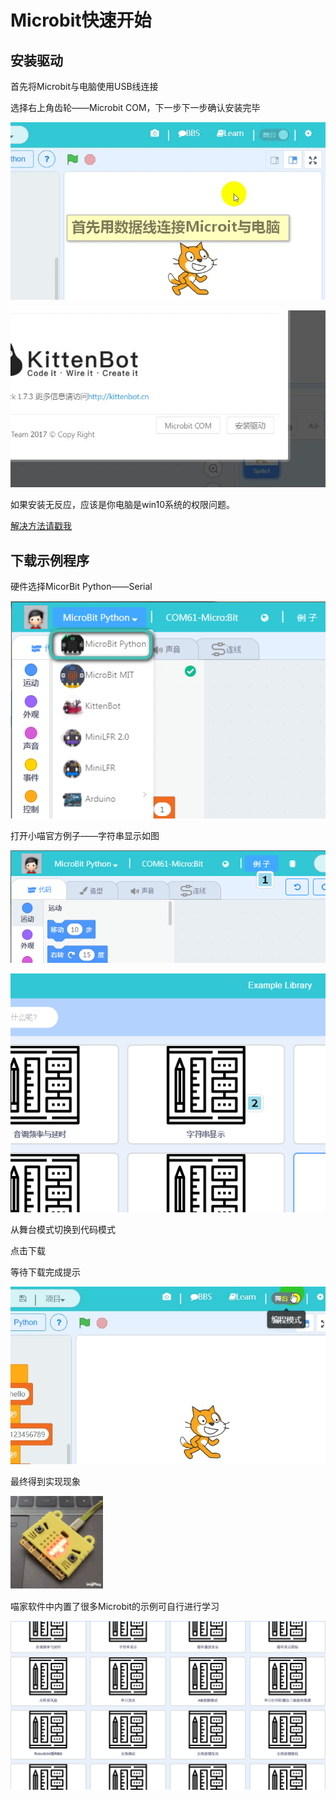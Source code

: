# Microbit快速开始  
       
   

## 安装驱动
 
首先将Microbit与电脑使用USB线连接

选择右上角齿轮——Microbit COM，下一步下一步确认安装完毕
   
![](./images/az_microbit1.gif) 
  
![](./images/az_microbit2.gif)   

如果安装无反应，应该是你电脑是win10系统的权限问题。

[解决方法请戳我](http://learn.kittenbot.cn/zh_CN/latest/microbit/microbitFAQ/microbit%E4%B8%B2%E5%8F%A3%E5%AE%89%E8%A3%85.html)

## 下载示例程序 ##

硬件选择MicorBit Python——Serial

<!-- ![](./images/az_microbit3.gif)   --> 
                     
![](./images/xuanze.png)
   
打开小喵官方例子——字符串显示如图
   
<!-- ![](./images/安装microbit4.gif)  -->  

![](./images/lizi1.png)

![](./images/lizi2.png)  
   

从舞台模式切换到代码模式 
  
点击下载   

等待下载完成提示 
  
![](./images/az_microbit5.gif)   
   
   
最终得到实现现象   

![](./images/az_microbit6.gif)   

   
喵家软件中内置了很多Microbit的示例可自行进行学习
   
![](./images/m13.bmp)   
   
<!-- 如果你Microbit还没入门，可以先观看Microbit在makecode下的教程，喵家出品个个精品 -->